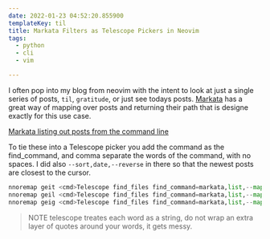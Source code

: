 ```yaml
---
date: 2022-01-23 04:52:20.855900
templateKey: til
title: Markata Filters as Telescope Pickers in Neovim
tags:
  - python
  - cli
  - vim

---
```


I often pop into my blog from neovim with the intent to look at just a
single series of posts, `til`, `gratitude`, or just see todays posts.
[Markata](https://markata.dev/) has a great way of mapping over posts
and returning their path that is designe exactly for this use case.

[Markata listing out posts from the command line](https://images.waylonwalker.com/markta-list-todays-posts.png)

To tie these into a Telescope picker you add the command as the
find_command, and comma separate the words of the command, with no
spaces.  I did also `--sort,date,--reverse` in there so that the newest
posts are closest to the cursor.

``` python
nnoremap geit <cmd>Telescope find_files find_command=markata,list,--map,path,--filter,date==today<cr>
nnoremap geil <cmd>Telescope find_files find_command=markata,list,--map,path,--filter,templateKey=='til',--sort,date,--reverse<cr>
nnoremap geig <cmd>Telescope find_files find_command=markata,list,--map,path,--filter,templateKey=='gratitude',--sort,date,--reverse<cr>
```

> NOTE telescope treates each word as a string, do not wrap an extra
> layer of quotes around your words, it gets messy.

